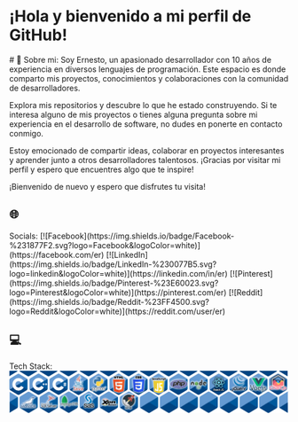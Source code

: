 <h1>¡Hola y bienvenido a mi perfil de GitHub!</h1>
# 💫 Sobre mi:
Soy Ernesto, un apasionado desarrollador con 10 años de experiencia en diversos lenguajes de programación. Este espacio es donde comparto mis proyectos, conocimientos y colaboraciones con la comunidad de desarrolladores.

Explora mis repositorios y descubre lo que he estado construyendo. Si te interesa alguno de mis proyectos o tienes alguna pregunta sobre mi experiencia en el desarrollo de software, no dudes en ponerte en contacto conmigo.

Estoy emocionado de compartir ideas, colaborar en proyectos interesantes y aprender junto a otros desarrolladores talentosos. ¡Gracias por visitar mi perfil y espero que encuentres algo que te inspire!

¡Bienvenido de nuevo y espero que disfrutes tu visita!

<h2>🌐</h2> Socials:
[![Facebook](https://img.shields.io/badge/Facebook-%231877F2.svg?logo=Facebook&logoColor=white)](https://facebook.com/er) 
[![LinkedIn](https://img.shields.io/badge/LinkedIn-%230077B5.svg?logo=linkedin&logoColor=white)](https://linkedin.com/in/er) 
[![Pinterest](https://img.shields.io/badge/Pinterest-%23E60023.svg?logo=Pinterest&logoColor=white)](https://pinterest.com/er) 
[![Reddit](https://img.shields.io/badge/Reddit-%23FF4500.svg?logo=Reddit&logoColor=white)](https://reddit.com/user/er) 

<h2>💻</h2> Tech Stack:

<img src="fla2.png">

